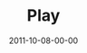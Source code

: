 ---
layout: message
category: message
series: "The Strong Challenge"
title: "Play"
date: 2011-10-08-00-00
message_id: 695
---